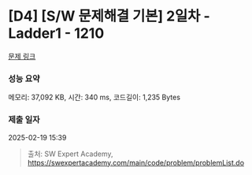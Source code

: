 # [D4] [S/W 문제해결 기본] 2일차 - Ladder1 - 1210 

[문제 링크](https://swexpertacademy.com/main/code/problem/problemDetail.do?contestProbId=AV14ABYKADACFAYh) 

### 성능 요약

메모리: 37,092 KB, 시간: 340 ms, 코드길이: 1,235 Bytes

### 제출 일자

2025-02-19 15:39



> 출처: SW Expert Academy, https://swexpertacademy.com/main/code/problem/problemList.do